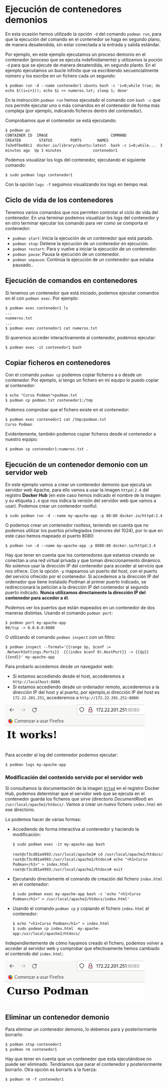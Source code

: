 # Ejecución de contenedores demonios

En esta ocasión hemos utilizado la opción `-d` del comando `podman run`, para que la ejecución del comando en el contenedor se haga en segundo plano, de manera desatendida, sin estar conectada a la entrada y salida estándar.

Por ejemplo, en este ejemplo ejecutamos un proceso demonio en el contenedor (proceso que se ejecuta indefinidamente) y utilizamos la poción `-d` para que se ejecute de manera desatendida, en segundo planto. En el ejemplo ejecutamos un bucle infinito que va escribiendo secuencialmente número y los escribe en un fichero cada un segundo:

```
$ podman run -d --name contenedor1 ubuntu bash -c 'i=0;while true; do echo $((i=i+1)); echo $i >> numeros.txt; sleep 1; done'
```

En la instrucción `podman run` hemos ejecutado el comando con `bash -c` que nos permite ejecutar uno o más comandos en el contenedor de forma más compleja (por ejemplo, indicando ficheros dentro del contenedor).

Comprobamos que el contenedor se está ejecutando:

```
$ podman ps
CONTAINER ID  IMAGE                            COMMAND               CREATED        STATUS        PORTS       NAMES
7a3e97be08c1  docker.io/library/ubuntu:latest  bash -c i=0;while...  3 minutes ago  Up 3 minutes              contenedor1
```

Podemos visualizar los logs del contenedor, ejecutando el siguiente comando:

```
$ sudo podman logs contenedor1
```

Con la opción `logs -f` seguimos visualizando los logs en tiempo real.

## Ciclo de vida de los contenedores

Tenemos varios comandos que nos permiten controlar el ciclo de vida del contenedor. En una terminar podemos visualizar los logs del contenedor y en otro terminar ejecutar los comando para ver como se comporta el contenedor:

* `podman start`: Inicia la ejecución de un contenedor que está parado.
* `podman stop`: Detiene la ejecución de un contenedor en ejecución.
* `podman restart`: Para y vuelve a iniciar la ejecución de un contenedor.
* `podman pause`: Pausa la ejecución de un contenedor.
* `podman unpause`: Continúa la ejecución de un contenedor que estaba pausado..

## Ejecución de comandos en contenedores

Si tenemos un contenedor que está iniciado, podemos ejecutar comandos en él con `podman exec`. Por ejemplo:

```
$ podman exec contenedor1 ls
...
nuemeros.txt
...
$ podman exec contenedor1 cat numeros.txt
```

Si queremos acceder interactivamente al contenedor, podemos ejecutar:

```
$ podman exec -it contenedor1 bash
```

## Copiar ficheros en contenedores

Con el comando `podman cp` podemos copiar ficheros a o desde un contenedor. Por ejemplo, si tengo un fichero en mi equipo lo puedo copiar al contenedor:

```
$ echo "Curso Podman">podman.txt
$ podman cp podman.txt contenedor1:/tmp
```

Podemos comprobar que el fichero existe en el contenedor:

```
$ podman exec contenedor1 cat /tmp/podman.txt
Curso Podman
```

Evidentemente, también podemos copiar ficheros desde el contenedor a nuestro equipo:

```
$ podman cp contenedor1:numeros.txt .
```

## Ejecución de un contenedor demonio con un servidor web

En este ejemplo vamos a crear un contenedor demonio que ejecuta un servidor web Apache, para ello vamos a usar la imagen `httpd:2.4` del registro **Docker Hub** (en este caso hemos indicado el nombre de la imagen y su etiqueta `2.4` que nos indica la versión del servidor web que vamos a usar). Podemos crear un contenedor rootful:

```
$ sudo podman run -d --name my-apache-app -p 80:80 docker.io/httpd:2.4
```

O podemos crear un contenedor rootless, teniendo en cuenta que no podemos utilizar los puertos privilegiados (menores del 1024), por lo que en este caso hemos mapeado el puerto 8080:

```
$ podman run -d --name my-apache-app -p 8080:80 docker.io/httpd:2.4
```

Hay que tener en cuenta que los contenedores que estamos creando se conectan a una red virtual privada y que toman direccionamiento dinámico. No solemos usar la dirección IP del contenedor para acceder al servicio que nos ofrece. Con la opción `-p` mapeamos un puerto del host, con el puerto del servicio ofrecido por el contenedor. Si accedemos a la dirección IP del ordenador que tiene instalado Podman al primer puerto indicado, se redireccionará la petición a la dirección IP del contenedor al segundo puerto indicado. **Nunca utilizamos directamente la dirección IP del contenedor para acceder a él**. 

Podemos ver los puertos que están mapeados en un contenedor de dos maneras distintas. Usando el comando `podman port`:

```
$ podman port my-apache-app
80/tcp -> 0.0.0.0:8080
```

O utilizando el comando `podman inspect` con un filtro:

```
$ podman inspect --format='{{range $p, $conf := .NetworkSettings.Ports}}  {{(index $conf 0).HostPort}} -> {{$p}} {{end}}' my-apache-app
```

Para probarlo accedemos desde un navegador web:

* Si estamos accediendo desde el host, accederemos a `http://localhost:8080`.
* Si estamos accediendo desde un ordenador remoto, accederemos a la dirección IP del host y al puerto, por ejemplo,si dirección IP del host es `172.22.201.251`, accederemos a `http://172.22.201.251:8080`:

![web](img/web.png)

Para acceder al log del contenedor podemos ejecutar:

```
$ podman logs my-apache-app
```

### Modificación del contenido servido por el servidor web

Si consultamos la documentación de la imagen [`httpd`](https://hub.docker.com/_/httpd) en el registro Docker Hub, podemos determinar que el servidor web que se ejecuta en el contenedor guarda los ficheros que sirve (directorio *DocumentRoot*) en `/usr/local/apache2/htdocs/`. Vamos a crear un nuevo fichero `index.html` en ese directorio.

Lo podemos hacer de varias formas:

* Accediendo de forma interactiva al contenedor y haciendo la modificación:

    ```
    $ sudo podman exec -it my-apache-app bash

    root@cf3cd01a4993:/usr/local/apache2# cd /usr/local/apache2/htdocs/
    root@cf3cd01a4993:/usr/local/apache2/htdocs# echo "<h1>Curso Podman</h1>" > index.html
    root@cf3cd01a4993:/usr/local/apache2/htdocs# exit
    ```

* Ejecutando directamente el comando de creación del fichero `index.html` en el contenedor:

    ```
    $ sudo podman exec my-apache-app bash -c 'echo "<h1>Curso Podman</h1>" > /usr/local/apache2/htdocs/index.html'
    ```

* Usando el comando `podman cp` y copiando el fichero `index.html` al contenedor:

    ```
    $ echo "<h1>Curso Podman</h1>" > index.html
    $ sudo podman cp index.html  my-apache-app:/usr/local/apache2/htdocs/
    ```
    
Independientemente de cómo hayamos creado el fichero, podemos volver a acceder al servidor web y comprobar que efectivamente hemos cambiado el contenido del `index.html`:

![web](img/web2.png)


## Eliminar un contenedor demonio

Para eliminar un contenedor demonio, lo debemos para y posteriormente borrarlo:

```
$ podman stop contenedor1
$ podman rm contenedor1
```

Hay que tener en cuenta que un contenedor que esta ejecutándose no puede ser eliminado. Tendríamos que parar el contenedor y posteriormente borrarlo. Otra opción es borrarlo a la fuerza:

```
$ podman rm -f contenedor1
```
